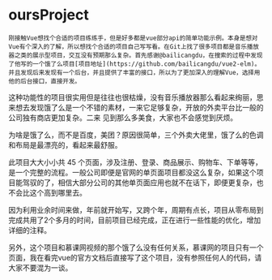 # oursProject
    刚接触Vue想找个合适的项目练练手，但是好多都是vue部分api的简单功能示例。本身是想对Vue有个深入的了解，所以想找个合适的项目自己写写看。在Git上找了很多项目都是音乐播放器之类的展示型项目，交互没有预期那么复杂。首先感谢@bailicangdu，在搜索的过程中发现了他写的一个饿了么项目[项目地址](https://github.com/bailicangdu/vue2-elm)。并且发现后来发现有一个后台，并且提供了丰富的接口，所以为了更加深入的理解Vue，选择用他的后台接口，直接开发。

这种功能性的项目很实用但是往往也很枯燥，没有音乐播放器那么看起来绚丽，思来想去发现饿了么是一个不错的素材，一来它足够复杂，开放的外卖平台比一般的公司独有商店更加复杂。二来 见到那么多美食，大家也不会感觉到厌烦。

为啥是饿了么，而不是百度，美团？原因很简单，三个外卖大佬里，饿了么的色调和布局是最漂亮的，看起来最舒服。

此项目大大小小共 45 个页面，涉及注册、登录、商品展示、购物车、下单等等，是一个完整的流程。一般公司即便是官网的单页面项目都没这么复杂，如果这个项目能驾驭的了，相信大部分公司的其他单页面应用也就不在话下，即便更复杂，也不会比这个高到哪里去。

因为利用业余时间来做，年前就开始写，又跨个年，周期有点长，项目从零布局到完成共用了2个多月的时间，目前项目已经完成，正在进行一些性能的优化，增加详细的注释。

另外，这个项目和慕课网视频的那个饿了么没有任何关系，慕课网的项目只有一个页面，我在看完vue的官方文档后直接写了这个项目，没有参照任何人的代码，请大家不要混为一谈。
